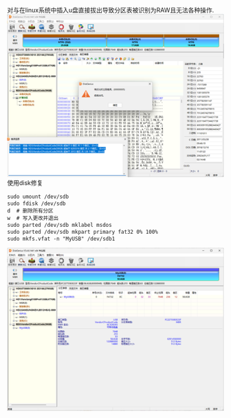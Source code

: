 对与在linux系统中插入u盘直接拔出导致分区表被识别为RAW且无法各种操作.
![image-202410242814975.png](00_sync/ZZ%E7%9E%8E%E5%86%99/U%E7%9B%98RAW%E5%A4%84%E7%90%86/U%E7%9B%98RAW%E5%A4%84%E7%90%86/image-202410242814975.png)
使用disk修复
```
sudo umount /dev/sdb
sudo fdisk /dev/sdb
d  # 删除所有分区
w  # 写入更改并退出
sudo parted /dev/sdb mklabel msdos
sudo parted /dev/sdb mkpart primary fat32 0% 100%
sudo mkfs.vfat -n "MyUSB" /dev/sdb1
```
![image-202410243826339.png](00_sync/ZZ%E7%9E%8E%E5%86%99/U%E7%9B%98RAW%E5%A4%84%E7%90%86/U%E7%9B%98RAW%E5%A4%84%E7%90%86/image-202410243826339.png)
